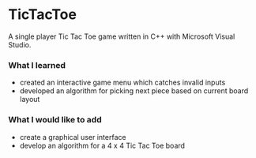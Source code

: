 # TicTacToe
A single player Tic Tac Toe game written in C++ with Microsoft Visual Studio.
### What I learned
- created an interactive game menu which catches invalid inputs
- developed an algorithm for picking next piece based on current board layout
### What I would like to add
- create a graphical user interface 
- develop an algorithm for a 4 x 4 Tic Tac Toe board
